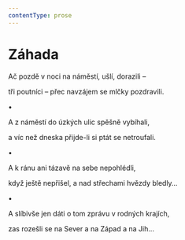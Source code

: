 ```yaml
---
contentType: prose
---
```


# Záhada

Ač pozdě v noci na náměstí, ušlí, dorazili – 

tři poutníci – přec navzájem se mlčky pozdravili. 

•

A z náměstí do úzkých ulic spěšně vybíhali, 

a víc než dneska přijde-li si ptát se netroufali. 

•

A k ránu ani tázavě na sebe nepohlédli, 

když ještě nepřišel, a nad střechami hvězdy bledly… 

•

A slíbivše jen dáti o tom zprávu v rodných krajích, 

zas rozešli se na Sever a na Západ a na Jih…
